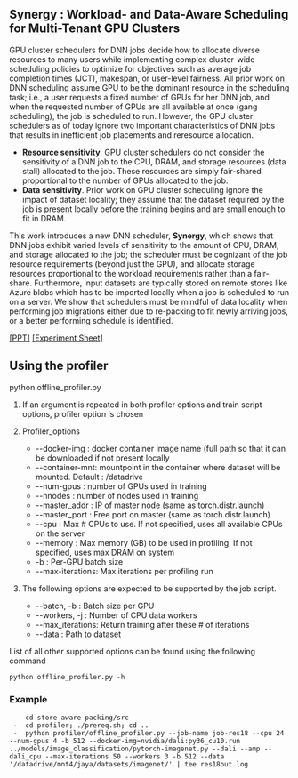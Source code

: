 ## Synergy : Workload- and Data-Aware Scheduling for Multi-Tenant GPU Clusters
GPU cluster schedulers for DNN jobs decide how to allocate diverse resources to many users while implementing
complex cluster-wide scheduling policies to optimize for objectives such as average job completion
times (JCT), makespan, or user-level fairness. All prior work on DNN scheduling assume GPU to be the dominant
resource in the scheduling task; i.e., a user requests a fixed number of GPUs for her DNN job, and
when the requested number of GPUs are all available at once (gang scheduling), the job is scheduled
to run. However, the GPU cluster schedulers as of today ignore two important characteristics of DNN
jobs that results in inefficient job placements and reresource allocation.
  * **Resource sensitivity**. GPU cluster schedulers do not consider the sensitivity of a DNN job to
the CPU, DRAM, and storage resources (data stall) allocated to the job. These resources are
simply fair-shared proportional to the number of GPUs allocated to the job.
  * **Data sensitivity**. Prior work on GPU cluster scheduling ignore the impact of dataset locality;
they assume that the dataset required by the job is present locally before the training begins
and are small enough to fit in DRAM.

This work introduces a new DNN scheduler, **Synergy**, which shows that DNN jobs exhibit varied levels of sensitivity to the amount of CPU,
DRAM, and storage allocated to the job; the scheduler must be cognizant of the job resource requirements 
(beyond just the GPU), and allocate storage resources proportional to the workload requirements
rather than a fair-share. Furthermore, input datasets are typically stored on remote stores like Azure
blobs which has to be imported locally when a job is scheduled to run on a server. We show that
schedulers must be mindful of data locality when performing job migrations either due to re-packing
to fit newly arriving jobs, or a better performing schedule is identified.


[[PPT]](https://drive.google.com/file/d/1bBibeGadySMbhZZRZOec2CEbiMsBwKaL/view?usp=sharing)
[[Experiment Sheet]](https://drive.google.com/file/d/15gPVzWU4ThVi1isqtDIGsw7RHNm_8AiE/view?usp=sharing)

## Using the profiler

python offline_profiler.py <list of profiler options>  <training script>  <additional training script specific args>
  
  1.  If an argument is repeated in both profiler options and train script options, profiler option is chosen
  2.  Profiler_options
      * --docker-img  : docker container image name (full path so that it can be downloaded if not present locally 
      * --container-mnt: mountpoint in the container where dataset will be mounted. Default : /datadrive
      * --num-gpus    : number of GPUs used in training
      * --nnodes      : number of nodes used in training
      * --master_addr : IP of master node (same as torch.distr.launch)
      * --master_port : Free port on master (same as torch.distr.launch)
      * --cpu         : Max # CPUs to use. If not specified, uses all available CPUs on the server
      * --memory      : Max memory (GB) to be used in profiling. If not specified, uses max DRAM on system
      * -b            : Per-GPU batch size
      * --max-iterations: Max iterations per profiling run
      
  3. The following options are expected to be supported by the job script. 
      * --batch, -b   : Batch size per GPU
      * --workers, -j : Number of CPU data workers
      * --max_iterations: Return training after these # of iterations
      * --data        : Path to dataset

List of all other supported options can be found using the following command
```
python offline_profiler.py -h
```

### Example

```
 -  cd store-aware-packing/src
 -  cd profiler; ./prereq.sh; cd ..
 -  python profiler/offline_profiler.py --job-name job-res18 --cpu 24 --num-gpus 4 -b 512 --docker-img=nvidia/dali:py36_cu10.run ../models/image_classification/pytorch-imagenet.py --dali --amp --dali_cpu --max-iterations 50 --workers 3 -b 512 --data '/datadrive/mnt4/jaya/datasets/imagenet/' | tee res18out.log
```
